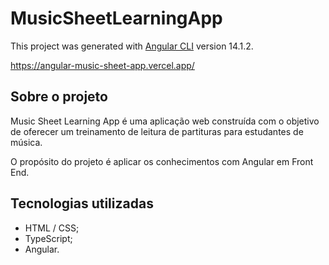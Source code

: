 # MusicSheetLearningApp

This project was generated with [Angular CLI](https://github.com/angular/angular-cli) version 14.1.2.


https://angular-music-sheet-app.vercel.app/

<!-- ## Development server

Run `ng serve` for a dev server. Navigate to `http://localhost:4200/`. The application will automatically reload if you change any of the source files.

## Code scaffolding

Run `ng generate component component-name` to generate a new component. You can also use `ng generate directive|pipe|service|class|guard|interface|enum|module`.

## Build

Run `ng build` to build the project. The build artifacts will be stored in the `dist/` directory.

## Running unit tests

Run `ng test` to execute the unit tests via [Karma](https://karma-runner.github.io).

## Running end-to-end tests

Run `ng e2e` to execute the end-to-end tests via a platform of your choice. To use this command, you need to first add a package that implements end-to-end testing capabilities.

## Further help

To get more help on the Angular CLI use `ng help` or go check out the [Angular CLI Overview and Command Reference](https://angular.io/cli) page. -->


## Sobre o projeto

Music Sheet Learning App é uma aplicação web construída com o objetivo de oferecer um treinamento de leitura de partituras para estudantes de música.

O propósito do projeto é aplicar os conhecimentos com Angular em Front End.


## Tecnologias utilizadas
- HTML / CSS;
- TypeScript;
- Angular.


